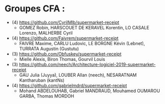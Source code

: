 # Groupes CFA :

* (4) https://github.com/CyrilMlb/supermarket-receipt
  * GOMEZ Robin, HARSCOUET DE KERAVEL Korentin, LO CASALE Lorenzo, MALHERBE Cyril
* (4) https://github.com/Faivrem/supermarket-receipt
  * FAIVRE Maxime, CARLU Ludovic, LE BORGNE Kévin (Lebnet), TURRATA Augustin (Gustutu)
* (3) https://github.com/Obfuskey/supermarket-receipt
  * Mielle Alexis, Biron Thomas, Gourvil Louis
* (3) https://github.com/neech/Architecture-logiciel-2019-supermarket-receipt
  * GAU Julia (Juyya), LOUBER Allan (neech), NESARATNAM Kantharuban (kantNs)
* (4) https://github.com/gabrielmdrd/supermarket-receipt
  * Mohand ABDELOUHAB, Gabriel MANDRAUD, Mouhamed OUMAROU GARBA, Thomas MORDOH
